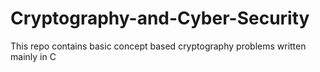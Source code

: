 # Cryptography-and-Cyber-Security
This repo contains basic concept based cryptography problems written mainly in C
